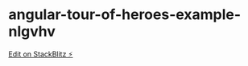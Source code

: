 # angular-tour-of-heroes-example-nlgvhv

[Edit on StackBlitz ⚡️](https://stackblitz.com/edit/angular-tour-of-heroes-example-nlgvhv)